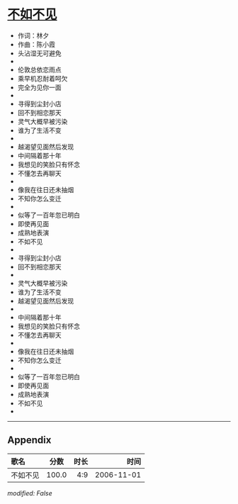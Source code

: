 # [不如不见](https://music.163.com/song?id=65769)

* 作词：林夕
* 作曲：陈小霞
* 头沾湿无可避免
* 
* 伦敦总依恋雨点
* 乘早机忍耐着呵欠
* 完全为见你一面
* 
* 寻得到尘封小店
* 回不到相恋那天
* 灵气大概早被污染
* 谁为了生活不变
* 
* 越渴望见面然后发现
* 中间隔着那十年
* 我想见的笑脸只有怀念
* 不懂怎去再聊天
* 
* 像我在往日还未抽烟
* 不知你怎么变迁
* 
* 似等了一百年忽已明白
* 即使再见面
* 成熟地表演
* 不如不见
* 
* 寻得到尘封小店
* 回不到相恋那天
* 
* 灵气大概早被污染
* 谁为了生活不变
* 越渴望见面然后发现
* 
* 中间隔着那十年
* 我想见的笑脸只有怀念
* 不懂怎去再聊天
* 
* 像我在往日还未抽烟
* 不知你怎么变迁
* 
* 似等了一百年忽已明白
* 即使再见面
* 成熟地表演
* 不如不见
* 


---

## Appendix

|歌名|分数|时长|时间|
|:---|:---:|---:|---:|
|不如不见|100.0|4:9|2006-11-01

*modified: False*